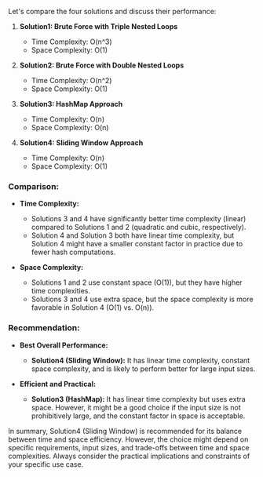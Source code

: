 Let's compare the four solutions and discuss their performance:

1. **Solution1: Brute Force with Triple Nested Loops**

   - Time Complexity: O(n^3)
   - Space Complexity: O(1)

2. **Solution2: Brute Force with Double Nested Loops**

   - Time Complexity: O(n^2)
   - Space Complexity: O(1)

3. **Solution3: HashMap Approach**

   - Time Complexity: O(n)
   - Space Complexity: O(n)

4. **Solution4: Sliding Window Approach**
   - Time Complexity: O(n)
   - Space Complexity: O(1)

### Comparison:

- **Time Complexity:**

  - Solutions 3 and 4 have significantly better time complexity (linear) compared to Solutions 1 and 2 (quadratic and cubic, respectively).
  - Solution 4 and Solution 3 both have linear time complexity, but Solution 4 might have a smaller constant factor in practice due to fewer hash computations.

- **Space Complexity:**
  - Solutions 1 and 2 use constant space (O(1)), but they have higher time complexities.
  - Solutions 3 and 4 use extra space, but the space complexity is more favorable in Solution 4 (O(1) vs. O(n)).

### Recommendation:

- **Best Overall Performance:**

  - **Solution4 (Sliding Window):** It has linear time complexity, constant space complexity, and is likely to perform better for large input sizes.

- **Efficient and Practical:**
  - **Solution3 (HashMap):** It has linear time complexity but uses extra space. However, it might be a good choice if the input size is not prohibitively large, and the constant factor in space is acceptable.

In summary, Solution4 (Sliding Window) is recommended for its balance between time and space efficiency. However, the choice might depend on specific requirements, input sizes, and trade-offs between time and space complexities. Always consider the practical implications and constraints of your specific use case.
